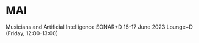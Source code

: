 # MAI
Musicians and Artificial Intelligence
SONAR+D 
15-17 June 2023
Lounge+D (Friday, 12:00-13:00)


